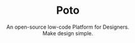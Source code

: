 <h1 align="center">
Poto
</h1>

<p align="center">
An open-source low-code Platform for Designers.
<br>Make design simple.
<br>
<br>
